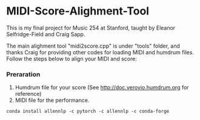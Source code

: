 # MIDI-Score-Alighment-Tool

This is my final project for Music 254 at Stanford, taught by Eleanor Selfridge-Field and Craig Sapp.

The main alighment tool "midi2score.cpp" is under "tools" folder, and thanks Craig for providing other codes for loading MIDI and humdrum files. Follow the steps below to align your MIDI and score:

### Preraration
1. Humdrum file for your score (See http://doc.verovio.humdrum.org for reference)
2. MIDI file for the performance.

`conda install allennlp -c pytorch -c allennlp -c conda-forge`





